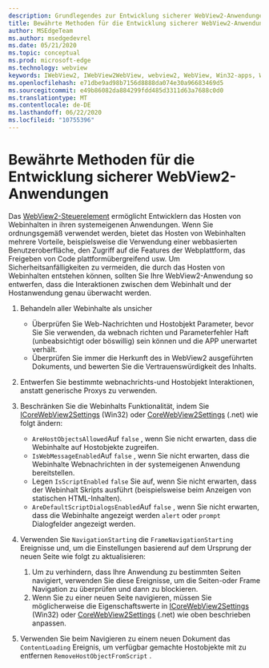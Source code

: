 ```yaml
---
description: Grundlegendes zur Entwicklung sicherer WebView2-Anwendungen
title: Bewährte Methoden für die Entwicklung sicherer WebView2-Anwendungen
author: MSEdgeTeam
ms.author: msedgedevrel
ms.date: 05/21/2020
ms.topic: conceptual
ms.prod: microsoft-edge
ms.technology: webview
keywords: IWebView2, IWebView2WebView, webview2, WebView, Win32-apps, Win32, Edge, ICoreWebView2, ICoreWebView2Host, Browser-Steuerelement, Edge HTML, Sicherheit
ms.openlocfilehash: e71dbe9ad98b7156d8888da074e30a96683469d5
ms.sourcegitcommit: e49b86082da884299fdd485d3311d63a7688c0d0
ms.translationtype: MT
ms.contentlocale: de-DE
ms.lasthandoff: 06/22/2020
ms.locfileid: "10755396"
---
```

# Bewährte Methoden für die Entwicklung sicherer WebView2-Anwendungen

Das [WebView2-Steuerelement](https://docs.microsoft.com/microsoft-edge/webview2/) ermöglicht Entwicklern das Hosten von Webinhalten in ihren systemeigenen Anwendungen. Wenn Sie ordnungsgemäß verwendet werden, bietet das Hosten von Webinhalten mehrere Vorteile, beispielsweise die Verwendung einer webbasierten Benutzeroberfläche, den Zugriff auf die Features der Webplattform, das Freigeben von Code plattformübergreifend usw. Um Sicherheitsanfälligkeiten zu vermeiden, die durch das Hosten von Webinhalten entstehen können, sollten Sie Ihre WebView2-Anwendung so entwerfen, dass die Interaktionen zwischen dem Webinhalt und der Hostanwendung genau überwacht werden. 

1. Behandeln aller Webinhalte als unsicher
    - Überprüfen Sie Web-Nachrichten und Hostobjekt Parameter, bevor Sie Sie verwenden, da webnach richten und Parameterfehler Haft (unbeabsichtigt oder böswillig) sein können und die APP unerwartet verhält.
    - Überprüfen Sie immer die Herkunft des in WebView2 ausgeführten Dokuments, und bewerten Sie die Vertrauenswürdigkeit des Inhalts. 

2. Entwerfen Sie bestimmte webnachrichts-und Hostobjekt Interaktionen, anstatt generische Proxys zu verwenden.

3. Beschränken Sie die Webinhalts Funktionalität, indem Sie [ICoreWebView2Settings](../reference/win32/0-9-538/icorewebview2settings) (Win32) oder [CoreWebView2Settings](../reference/dotnet/0-9-538/microsoft-web-webview2-core-corewebview2settings) (.net) wie folgt ändern:
    - `AreHostObjectsAllowed`Auf `false` , wenn Sie nicht erwarten, dass die Webinhalte auf Hostobjekte zugreifen.
    - `IsWebMessageEnabled`Auf `false` , wenn Sie nicht erwarten, dass die Webinhalte Webnachrichten in der systemeigenen Anwendung bereitstellen. 
    - Legen `IsScriptEnabled` `false` Sie auf, wenn Sie nicht erwarten, dass der Webinhalt Skripts ausführt (beispielsweise beim Anzeigen von statischen HTML-Inhalten).
    - `AreDefaultScriptDialogsEnabled`Auf `false` , wenn Sie nicht erwarten, dass die Webinhalte angezeigt werden `alert` oder `prompt` Dialogfelder angezeigt werden.

4.  Verwenden Sie `NavigationStarting` die `FrameNavigationStarting` Ereignisse und, um die Einstellungen basierend auf dem Ursprung der neuen Seite wie folgt zu aktualisieren:
    1.  Um zu verhindern, dass Ihre Anwendung zu bestimmten Seiten navigiert, verwenden Sie diese Ereignisse, um die Seiten-oder Frame Navigation zu überprüfen und dann zu blockieren. 
    2.  Wenn Sie zu einer neuen Seite navigieren, müssen Sie möglicherweise die Eigenschaftswerte in [ICoreWebView2Settings](../reference/win32/0-9-538/icorewebview2settings) (Win32) oder [CoreWebView2Settings](../reference/dotnet/0-9-538/microsoft-web-webview2-core-corewebview2settings) (.net) wie oben beschrieben anpassen.

5. Verwenden Sie beim Navigieren zu einem neuen Dokument das `ContentLoading` Ereignis, um verfügbar gemachte Hostobjekte mit zu entfernen `RemoveHostObjectFromScript` . 